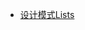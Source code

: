 <!-- docs/LearnNotes/DesignPattern/_sidebar.md -->

<!-- 注意子目录配置，需要加 / -->
* [设计模式Lists](LearnNotes/DesignPattern/DesignPatternLists)
